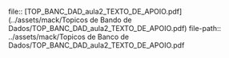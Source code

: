 file:: [TOP_BANC_DAD_aula2_TEXTO_DE_APOIO.pdf](../assets/mack/Topicos de Bando de Dados/TOP_BANC_DAD_aula2_TEXTO_DE_APOIO.pdf)
file-path:: ../assets/mack/Topicos de Banco de Dados/TOP_BANC_DAD_aula2_TEXTO_DE_APOIO.pdf
